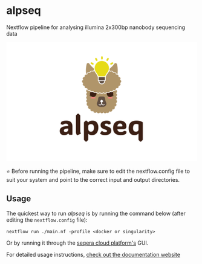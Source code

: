 # alpseq
Nextflow pipeline for analysing illumina 2x300bp nanobody sequencing data

<img width="1280" alt="alpseq logo" src="alpseq_logo.png">

:star: Before running the pipeline, make sure to edit the nextflow.config file to suit your system and point to the correct input and output directories.

## Usage
The quickest way to run *alpseq* is by running the command below (after editing the `nextflow.config` file):

```
nextflow run ./main.nf -profile <docker or singularity> 
```
Or by running it through the [seqera cloud platform's](https://cloud.seqera.io/) GUI.

For detailed usage instructions, [check out the documentation website](https://kzeglinski.github.io/alpseq_docs/)


